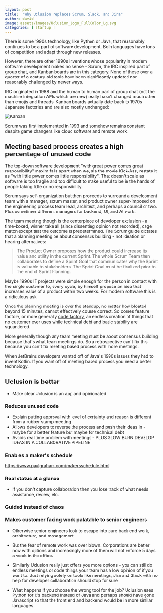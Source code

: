 ```yaml
---
layout: post
title:  "Why Uclusion replaces Scrum, Slack, and Jira"
author: david
image: assets/images/Uclusion_Logo_FullColor_Lg.svg
categories: [ startup ]
---
```

There is some 1990s technology, like Python or Java, that reasonably continues to be a part of software development. 
Both languages have tons of competition and adapt through new releases.

However, there are other 1990s inventions whose popularity in modern software development makes no sense - Scrum,
the IRC inspired part of group chat, and Kanban boards are in this category. None of these over a quarter of a century
old tools have been significantly updated nor reasonably challenged by newer ways.

IRC originated in 1988 and the human to human part of group chat (not the machine integration APIs which are new) really 
hasn't changed much other than emojis and threads. Kanban boards actually date back to 1970s Japanese factories and
are also mostly unchanged:

<img src="{{ site.baseurl }}/assets/images/kalaban-767x500.jpg" alt="Kanban" />

Scrum was first implemented in 1993 and somehow remains constant despite game changers like cloud software and remote 
work.

## Meeting based process creates a high percentage of unused code
The top-down software development "with great power comes great responsibility" maxim falls apart when we, ala the movie 
Kick-Ass, restate it as "with little power comes little responsibility". That doesn't scale as software is too fragile 
and too difficult to make useful to be in the hands of people taking little or no responsibility.

Scrum says self-organization but then proceeds to surround a development team with a manager, scrum master, and 
product owner super-imposed on the engineering process team lead, architect, and perhaps a council or two. Plus sometimes 
different managers for backend, UI, and AI work.

The team meeting though is the centerpiece of developer exclusion - a time-boxed, winner take all (since 
dissenting opinion not recorded), cage match except that the outcome is predetermined. The Scrum guide 
dictates that a planning meeting be about consensus building - not ideation or hearing alternatives:

>The Product Owner proposes how the product could increase its value and utility in the current Sprint. The whole Scrum Team then collaborates to define a Sprint Goal that communicates why the Sprint is valuable to stakeholders. The Sprint Goal must be finalized prior to the end of Sprint Planning.

Maybe 1990s IT projects were simple enough for the person in contact with the single customer to, every cycle, by 
himself propose an idea that increases value of a product within two weeks. For modern software this is a ridiculous ask.

Once the planning meeting is over the standup, no matter how bloated beyond 15 minutes, cannot effectively course
correct. So comes feature factory, or more generally [code factory]({{site.baseurl}}/startup/2021/08/16/code-factory.html),
an endless creation of things that no customer ever uses while technical debt and basic stability are squandered.

More generally though any team meeting must be about consensus building because that's what team meetings do. So a 
retrospective can't fix this because you can't fix meeting based process with more meetings. 

When JetBrains developers wanted off of Java's 1990s issues they had to invent Kotlin. If you want off of meeting
based process you need a better technology.

## Uclusion is better
* Make clear Uclusion is an app and opinionated

### Reduces unused code
* Explain putting approval with level of certainty and reason is different from a rubber stamp meeting
* Allows developers to reverse the process and push their ideas in - maybe for a better feature but maybe for
technical debt
* Avoids real time problem with meetings - PLUS SLOW BURN DEVELOP IDEAS IN A COLLABORATIVE PIPELINE

### Enables a maker's schedule
https://www.paulgraham.com/makersschedule.html

### Real status at a glance
* If you don't capture collaboration then you lose track of what needs assistance, review, etc.

### Guided instead of chaos

### Makes customer facing work palatable to senior engineers
* Otherwise senior engineers look to escape into pure back end work, architecture, and management


* But the fear of remote work was over blown. Corporations are better now with options and increasingly more of them
will not enforce 5 days a week in the office.
* Similarly Uclusion really just offers you more options - you can still do endless meetings or code things your
team has a low opinion of if you want to. Just relying solely on tools like meetings, Jira and Slack with no help for 
developer collaboration should stop for sure
* What happens if you choose the wrong tool for the job? Uclusion uses Python for it's backend instead of Java
and perhaps should have gone Javascript so that the front end and backend would be in more similar languages.


